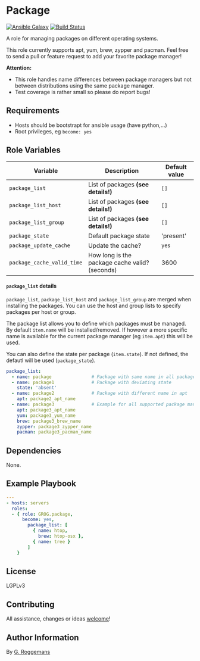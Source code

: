 # Package

[![Ansible Galaxy](http://img.shields.io/badge/galaxy-GROG.package-660198.svg?style=flat)](https://galaxy.ansible.com/list#/roles/4689)
[![Build Status](https://travis-ci.org/GROG/ansible-role-package.svg?branch=master)](https://travis-ci.org/GROG/ansible-role-package)

A role for managing packages on different operating systems.

This role currently supports apt, yum, brew, zypper and pacman. Feel free to send a
pull or feature request to add your favorite package manager!

**Attention:**

- This role handles name differences between package managers but not between
  distributions using the same package manager.
- Test coverage is rather small so please do report bugs!

## Requirements

- Hosts should be bootstrapt for ansible usage (have python,...)
- Root privileges, eg `become: yes`

## Role Variables

| Variable | Description | Default value |
|----------|-------------|---------------|
| `package_list` | List of packages **(see details!)** | `[]` |
| `package_list_host`| List of packages **(see details!)**  | `[]` |
| `package_list_group` | List of packages **(see details!)** | `[]` |
| `package_state` | Default package state | 'present' |
| `package_update_cache` | Update the cache? | `yes` |
| `package_cache_valid_time` | How long is the package cache valid? (seconds) | 3600 |

#### `package_list` details

`package_list`, `package_list_host` and `package_list_group` are merged when
installing the packages. You can use the host and group lists to specify
packages per host or group.

The package list allows you to define which packages must be managed. By
default `item.name` will be installed/removed. If however a more specific name
is available for the current package manager (eg `item.apt`) this will be used.

You can also define the state per package (`item.state`). If not defined, the
defautl will be used (`package_state`).

```yaml
package_list:
  - name: package               # Package with same name in all package managers
  - name: package1              # Package with deviating state
    state: 'absent'
  - name: package2              # Package with different name in apt
    apt: package2_apt_name
  - name: package3              # Example for all supported package managers
    apt: package3_apt_name
    yum: package3_yum_name
    brew: package3_brew_name
    zypper: package3_zypper_name
    pacman: package3_pacman_name
```

## Dependencies

None.

## Example Playbook

```yaml
---
- hosts: servers
  roles:
  - { role: GROG.package,
      become: yes,
        package_list: [
          { name: htop,
            brew: htop-osx },
          { name: tree }
        ]
    }
```

## License

LGPLv3

## Contributing

All assistance, changes or ideas [welcome](https://github.com/GROG/ansible-role-package/issues)!

## Author Information

By [G. Roggemans](https://github.com/groggemans)
